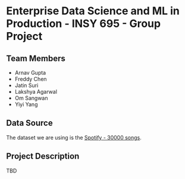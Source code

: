 # Enterprise Data Science and ML in Production - INSY 695 - Group Project

## Team Members
- Arnav Gupta
- Freddy Chen
- Jatin Suri
- Lakshya Agarwal
- Om Sangwan
- Yiyi Yang

## Data Source
The dataset we are using is the [Spotify - 30000 songs](https://www.kaggle.com/datasets/joebeachcapital/30000-spotify-songs).

## Project Description

TBD
